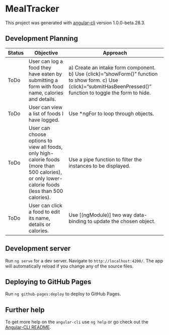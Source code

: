 # MealTracker

This project was generated with [angular-cli](https://github.com/angular/angular-cli) version 1.0.0-beta.28.3.

## Development Planning

|Status|Objective|Approach|
|------|---------|--------|
|ToDo | User can log a food they have eaten by submitting a form with food name, calories and details. | a) Create an intake form component. b) Use (click)=”showForm()” function to show form. c) Use (click)=”submitHasBeenPressed()” function to toggle the form to hide.|
|ToDo |User can view a list of foods I have logged.|Use *ngFor to loop through objects.| 
|ToDo |User can choose options to view all foods, only high-calorie foods (more than 500 calories), or only lower-calorie foods (less than 500 calories).| Use a pipe function to filter the instances to be displayed.|
|ToDo |User can click a food to edit its name, details or calories.| Use [(ngModule)] two way data-binding to update the chosen object.|

## Development server
Run `ng serve` for a dev server. Navigate to `http://localhost:4200/`. The app will automatically reload if you change any of the source files.



## Deploying to GitHub Pages

Run `ng github-pages:deploy` to deploy to GitHub Pages.

## Further help

To get more help on the `angular-cli` use `ng help` or go check out the [Angular-CLI README](https://github.com/angular/angular-cli/blob/master/README.md).

